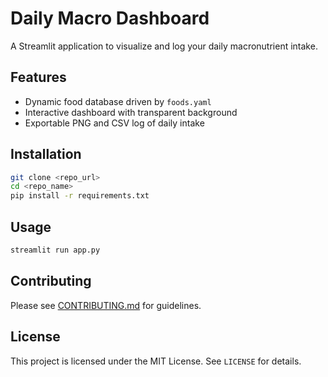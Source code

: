 # Daily Macro Dashboard

A Streamlit application to visualize and log your daily macronutrient intake.

## Features
- Dynamic food database driven by `foods.yaml`
- Interactive dashboard with transparent background
- Exportable PNG and CSV log of daily intake

## Installation
```bash
git clone <repo_url>
cd <repo_name>
pip install -r requirements.txt
```

## Usage
```bash
streamlit run app.py
```

## Contributing
Please see [CONTRIBUTING.md](CONTRIBUTING.md) for guidelines.

## License
This project is licensed under the MIT License. See `LICENSE` for details.

